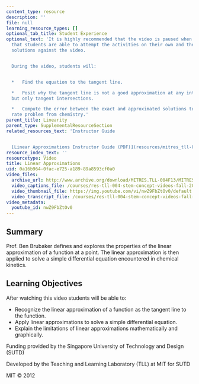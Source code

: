 ```yaml
---
content_type: resource
description: ''
file: null
learning_resource_types: []
optional_tab_title: Student Experience
optional_text: 'It is highly recommended that the video is paused when prompted so
  that students are able to attempt the activities on their own and then check their
  solutions against the video.


  During the video, students will:


  *   Find the equation to the tangent line.

  *   Posit why the tangent line is not a good approximation at any intersection point,
  but only tangent intersections.

  *   Compute the error between the exact and approximated solutions to a reaction
  rate problem from chemistry.'
parent_title: Linearity
parent_type: SupplementalResourceSection
related_resources_text: 'Instructor Guide


  [Linear Approximations Instructor Guide (PDF)](resources/mitres_tll-004f13_linap_ig)'
resource_index_text: ''
resourcetype: Video
title: Linear Approximations
uid: 0a16b964-0fac-e725-a189-89a8593cf0a0
video_files:
  archive_url: http://www.archive.org/download/MITRES.TLL-004F13/MITRES_TLL-004F13_linear_approximations_300k.mp4
  video_captions_file: /courses/res-tll-004-stem-concept-videos-fall-2013/e4c6c470600d5ee19116cfc0f16cfd61_nwZ9FbZtOv0.vtt
  video_thumbnail_file: https://img.youtube.com/vi/nwZ9FbZtOv0/default.jpg
  video_transcript_file: /courses/res-tll-004-stem-concept-videos-fall-2013/21b4dd321d090c6fdeb71cb73dbbb99c_nwZ9FbZtOv0.pdf
video_metadata:
  youtube_id: nwZ9FbZtOv0
---
```


Summary
-------

Prof. Ben Brubaker defines and explores the properties of the linear approximation of a function at a point. The linear approximation is then applied to solve a simple differential equation encountered in chemical kinetics.

Learning Objectives
-------------------

After watching this video students will be able to:

*   Recognize the linear approximation of a function as the tangent line to the function.
*   Apply linear approximations to solve a simple differential equation.
*   Explain the limitations of linear approximations mathematically and graphically.

Funding provided by the Singapore University of Technology and Design (SUTD)

Developed by the Teaching and Learning Laboratory (TLL) at MIT for SUTD

MIT © 2012